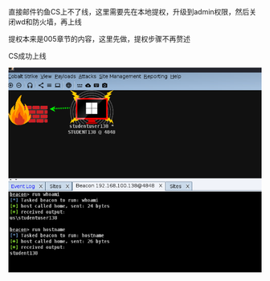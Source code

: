 直接邮件钓鱼CS上不了线，这里需要先在本地提权，升级到admin权限，然后关闭wd和防火墙，再上线

提权本来是005章节的内容，这里先做，提权步骤不再赘述

CS成功上线


![img](https://github.com/maxzxc0110/hack-study/blob/main/crte/img/1668241879172.jpg)